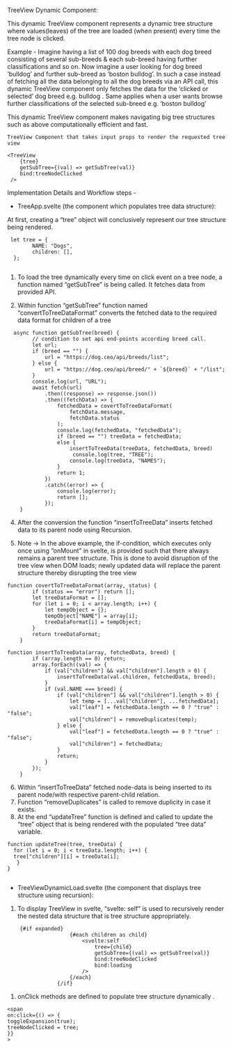 
TreeView Dynamic Component: 

This dynamic TreeView component represents a dynamic tree structure where values(leaves) of the tree are loaded (when present) every time the tree node is clicked. 

Example - Imagine having a list of 100 dog breeds with each dog breed consisting of several sub-breeds & each sub-breed having further classifications and so on. 
Now imagine a user looking for dog breed ‘bulldog’ and further sub-breed as ‘boston bulldog’. In such a case instead of fetching all the data belonging to all the dog breeds via an API call, this dynamic TreeView component only fetches the data for the ‘clicked or selected’ dog breed e.g. bulldog . Same applies when a user wants browse further classifications of the selected sub-breed e.g. ‘boston bulldog’

This dynamic TreeView component makes navigating big tree structures such as above computationally efficient and fast. 


```
TreeView Component that takes input props to render the requested tree view
 
<TreeView
    {tree}
    getSubTree={(val) => getSubTree(val)}
    bind:treeNodeClicked
 />
```

Implementation Details and Workflow steps -


* TreeApp.svelte (the component which populates tree data structure):

At first, creating a “tree” object will conclusively represent our tree structure being rendered.

```
 let tree = {
        NAME: "Dogs",
        children: [],
  };
    
```

1. To load the tree dynamically every time on click event on a tree node, a function named “getSubTree” is being called. It fetches data from provided API.

2. Within function “getSubTree” function named “convertToTreeDataFormat” converts the fetched data to the required data format for children of a tree

```
  async function getSubTree(breed) {
        // condition to set api end-points according breed call.
        let url;
        if (breed == "") {
            url = "https://dog.ceo/api/breeds/list";
        } else {
            url = "https://dog.ceo/api/breed/" + `${breed}` + "/list";
        }
        console.log(url, "URL");
        await fetch(url)
            .then((response) => response.json())
            .then((fetchData) => {
                fetchedData = covertToTreeDataFormat(
                    fetchData.message,
                    fetchData.status
                );
                console.log(fetchedData, "fetchedData");
                if (breed == "") treeData = fetchedData;
                else {
                    insertToTreeData(treeData, fetchedData, breed)
                     console.log(tree, "TREE");
                    console.log(treeData, "NAMES");
                }
                return 1;
            })
            .catch((error) => {
                console.log(error);
                return [];
            });
    }

```
4. After the conversion the function  “insertToTreeData” inserts fetched data to its parent node using Recursion.

5. Note -> In the above example, the if-condition, which executes only once using “onMount” in svelte, is provided such that there always remains a parent tree structure. This is done to avoid disruption of the tree view when DOM loads;  newly updated data will replace the parent structure thereby disrupting the tree view

```
function covertToTreeDataFormat(array, status) {
        if (status == "error") return [];
        let treeDataFormat = [];
        for (let i = 0; i < array.length; i++) {
            let tempObject = {};
            tempObject["NAME"] = array[i];
            treeDataFormat[i] = tempObject;
        }
        return treeDataFormat;
    }
```
```
function insertToTreeData(array, fetchedData, breed) {
        if (array.length == 0) return;
        array.forEach((val) => {
            if (val["children"] && val["children"].length > 0) {
                insertToTreeData(val.children, fetchedData, breed);
            }
            if (val.NAME === breed) {
                if (val["children"] && val["children"].length > 0) {
                    let temp = [...val["children"], ...fetchedData];
                    val["leaf"] = fetchedData.length == 0 ? "true" : "false";
                    val["children"] = removeDuplicates(temp);
                } else {
                    val["leaf"] = fetchedData.length == 0 ? "true" : "false";
                    val["children"] = fetchedData;
                }
                return;
            }
        });
    }
```
6. Within “insertToTreeData” fetched node-data is being inserted to its parent node/with respective parent-child relation.
7. Function “removeDuplicates” is called to remove duplicity in case it exists.
8. At the end “updateTree” function is defined and called to update the “tree” object that is being rendered with the populated “tree data” variable.

```
function updateTree(tree, treeData) {
  for (let i = 0; i < treeData.length; i++) {
  tree["children"][i] = treeData[i];
   }
}


```
* TreeViewDynamicLoad.svelte (the component that displays tree structure using recursion):

1. To display TreeView in svelte, “svelte: self” is used to recursively render the nested data structure that is tree structure appropriately.
```
	{#if expanded}
					{#each children as child}
						<svelte:self
							tree={child}
							getSubTree={(val) => getSubTree(val)}
							bind:treeNodeClicked
							bind:loading
						/>
					{/each}
				{/if}
```
1. onClick methods are defined to populate tree structure dynamically  .

```
<span
on:click={() => {
toggleExpansion(true);
treeNodeClicked = tree;
}}
>
```
                                                     
